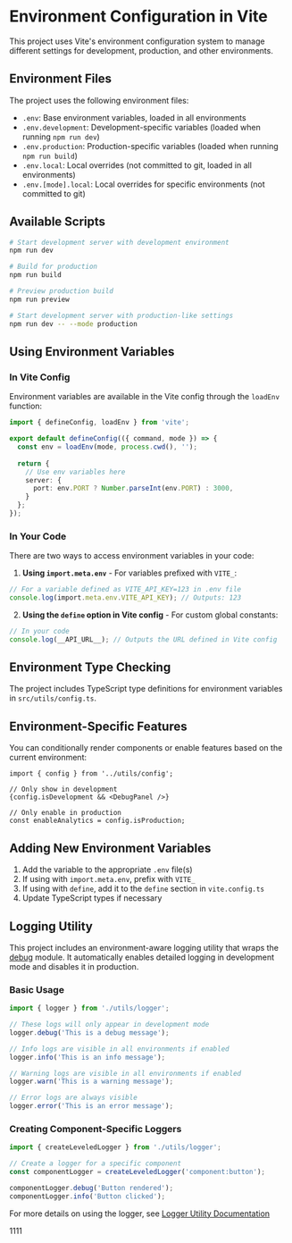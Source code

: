 # Environment Configuration in Vite

This project uses Vite's environment configuration system to manage different settings for development, production, and other environments.

## Environment Files

The project uses the following environment files:

- `.env`: Base environment variables, loaded in all environments
- `.env.development`: Development-specific variables (loaded when running `npm run dev`)
- `.env.production`: Production-specific variables (loaded when running `npm run build`)
- `.env.local`: Local overrides (not committed to git, loaded in all environments)
- `.env.[mode].local`: Local overrides for specific environments (not committed to git)

## Available Scripts

```bash
# Start development server with development environment
npm run dev

# Build for production
npm run build

# Preview production build
npm run preview

# Start development server with production-like settings
npm run dev -- --mode production
```

## Using Environment Variables

### In Vite Config

Environment variables are available in the Vite config through the `loadEnv` function:

```typescript
import { defineConfig, loadEnv } from 'vite';

export default defineConfig(({ command, mode }) => {
  const env = loadEnv(mode, process.cwd(), '');
  
  return {
    // Use env variables here
    server: {
      port: env.PORT ? Number.parseInt(env.PORT) : 3000,
    }
  };
});
```

### In Your Code

There are two ways to access environment variables in your code:

1. **Using `import.meta.env`** - For variables prefixed with `VITE_`:

```typescript
// For a variable defined as VITE_API_KEY=123 in .env file
console.log(import.meta.env.VITE_API_KEY); // Outputs: 123
```

2. **Using the `define` option in Vite config** - For custom global constants:

```typescript
// In your code
console.log(__API_URL__); // Outputs the URL defined in Vite config
```

## Environment Type Checking

The project includes TypeScript type definitions for environment variables in `src/utils/config.ts`.

## Environment-Specific Features

You can conditionally render components or enable features based on the current environment:

```tsx
import { config } from '../utils/config';

// Only show in development
{config.isDevelopment && <DebugPanel />}

// Only enable in production
const enableAnalytics = config.isProduction;
```

## Adding New Environment Variables

1. Add the variable to the appropriate `.env` file(s)
2. If using with `import.meta.env`, prefix with `VITE_`
3. If using with `define`, add it to the `define` section in `vite.config.ts`
4. Update TypeScript types if necessary

## Logging Utility

This project includes an environment-aware logging utility that wraps the [debug](https://github.com/debug-js/debug) module. It automatically enables detailed logging in development mode and disables it in production.

### Basic Usage

```typescript
import { logger } from './utils/logger';

// These logs will only appear in development mode
logger.debug('This is a debug message');

// Info logs are visible in all environments if enabled
logger.info('This is an info message');

// Warning logs are visible in all environments if enabled
logger.warn('This is a warning message');

// Error logs are always visible
logger.error('This is an error message');
```

### Creating Component-Specific Loggers

```typescript
import { createLeveledLogger } from './utils/logger';

// Create a logger for a specific component
const componentLogger = createLeveledLogger('component:button');

componentLogger.debug('Button rendered');
componentLogger.info('Button clicked');
```

For more details on using the logger, see [Logger Utility Documentation](./src/utils/README.md) 



1111